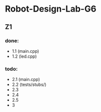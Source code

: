 # Robot-Design-Lab-G6


## Z1


### done:

- 1.1 (main.cpp)
- 1.2 (led.cpp)


### todo:

- 2.1 (main.cpp)
- 2.2 (tests/stubs/)
- 2.3
- 2.4
- 2.5
- 3


